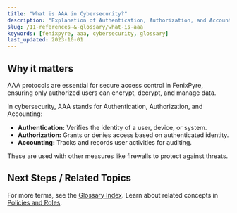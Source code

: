 ```yaml
---
title: "What is AAA in Cybersecurity?"
description: "Explanation of Authentication, Authorization, and Accounting (AAA) in the context of FenixPyre security."
slug: /11-references-&-glossary/what-is-aaa
keywords: [fenixpyre, aaa, cybersecurity, glossary]
last_updated: 2023-10-01
---
```


## Why it matters
AAA protocols are essential for secure access control in FenixPyre, ensuring only authorized users can encrypt, decrypt, and manage data.

In cybersecurity, AAA stands for Authentication, Authorization, and Accounting:

- **Authentication:** Verifies the identity of a user, device, or system.
- **Authorization:** Grants or denies access based on authenticated identity.
- **Accounting:** Tracks and records user activities for auditing.

These are used with other measures like firewalls to protect against threats.

## Next Steps / Related Topics
For more terms, see the [Glossary Index](/11-references-&-glossary/index). Learn about related concepts in [Policies and Roles](/02-core-concepts/policies-roles).

